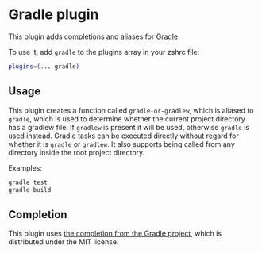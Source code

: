 # Gradle plugin

This plugin adds completions and aliases for [Gradle](https://gradle.org/).

To use it, add `gradle` to the plugins array in your zshrc file:

```zsh
plugins=(... gradle)
```

## Usage

This plugin creates a function called `gradle-or-gradlew`, which is aliased
to `gradle`, which is used to determine whether the current project directory
has a gradlew file. If `gradlew` is present it will be used, otherwise `gradle`
is used instead. Gradle tasks can be executed directly without regard for
whether it is `gradle` or `gradlew`. It also supports being called from
any directory inside the root project directory.

Examples:

```zsh
gradle test
gradle build
```

## Completion

This plugin uses [the completion from the Gradle project](https://github.com/gradle/gradle-completion),
which is distributed under the MIT license.
